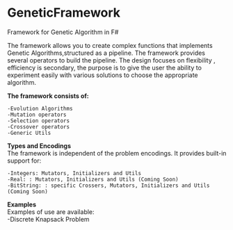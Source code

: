 # GeneticFramework
Framework for Genetic Algorithm in F#


The framework allows you to create complex functions that implements Genetic Algorithms,structured as a pipeline.
The framework provides several operators to build the pipeline. The design focuses on flexibility , efficiency is secondary, the purpose is to give the user the ability to experiment easily with various solutions to choose the appropriate algorithm.

**The framework consists of:**  

	-Evolution Algorithms
	-Mutation operators
	-Selection operators
	-Crossover operators
	-Generic Utils
	
**Types and Encodings**  
The framework is independent of the problem encodings. It provides built-in support for:  

	-Integers: Mutators, Initializers and Utils
	-Real: : Mutators, Initializers and Utils (Coming Soon)
	-BitString: : specific Crossers, Mutators, Initializers and Utils (Coming Soon)
	
**Examples**  
Examples of use are available:   
	-Discrete Knapsack Problem
